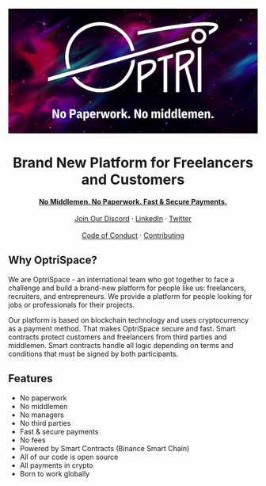 <br />

<div align="center">
  <a href="https://optrispace.com/" target="_blank">
    <picture>
      <source media="(prefers-color-scheme: dark)" srcset="./assets/optrispace-logo-with-slogan.png">
      <img src="./assets/optrispace-logo-with-slogan.png" width="600" alt="Logo" />
    </picture>
  </a>
</div>

<h1 align="center">Brand New Platform for Freelancers and Customers</h1>

<div align="center">
  <a href="https://my.optrispace.com/" rel="dofollow"><strong>No Middlemen. No Paperwork. Fast & Secure Payments.</strong></a>
  <br />
  <br />
  <a href="https://discord.gg/7WEbtmuqtv">Join Our Discord</a>
  ·
  <a href="https://www.linkedin.com/company/optriment">LinkedIn</a>
  ·
  <a href="https://twitter.com/optrispace">Twitter</a>
</div>

<br />

<div align="center">
  <a href="https://github.com/optriment/optrispace-frontend-v2/blob/master/CODE_OF_CONDUCT.md">Code of Conduct</a>
  ·
  <a href="https://github.com/optriment/optrispace-frontend-v2/blob/master/CONTRIBUTING.md">Contributing</a>
</div>

## Why OptriSpace?

We are OptriSpace - an international team who got together to face a challenge
and build a brand-new platform for people like us: freelancers, recruiters, and
entrepreneurs. We provide a platform for people looking for jobs or
professionals for their projects.

Our platform is based on blockchain technology and uses cryptocurrency as a
payment method. That makes OptriSpace secure and fast. Smart contracts protect
customers and freelancers from third parties and middlemen. Smart contracts
handle all logic depending on terms and conditions that must be signed by both
participants.

## Features

- No paperwork
- No middlemen
- No managers
- No third parties
- Fast & secure payments
- No fees
- Powered by Smart Contracts (Binance Smart Chain)
- All of our code is open source
- All payments in crypto
- Born to work globally
